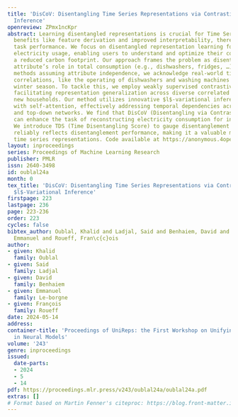 ```yaml
---
title: 'DisCoV: Disentangling Time Series Representations via Contrastive based $l$-Variational
  Inference'
openreview: ZPmx1ncKpr
abstract: Learning disentangled representations is crucial for Time Series, offering
  benefits like feature derivation and improved interpretability, thereby enhancing
  task performance. We focus on disentangled representation learning for home appliance
  electricity usage, enabling users to understand and optimize their consumption for
  a reduced carbon footprint. Our approach frames the problem as disentangling each
  attribute’s role in total consumption (e.g., dishwashers, fridges, …). Unlike existing
  methods assuming attribute independence, we acknowledge real-world time series attribute
  correlations, like the operating of dishwashers and washing machines during the
  winter season. To tackle this, we employ weakly supervised contrastive disentanglement,
  facilitating representation generalization across diverse correlated scenarios and
  new households. Our method utilizes innovative $l$-variational inference layers
  with self-attention, effectively addressing temporal dependencies across bottom-up
  and top-down networks. We find that DisCoV (Disentangling via Contrastive $l$-Variational)
  can enhance the task of reconstructing electricity consumption for individual appliances.
  We introduce TDS (Time Disentangling Score) to gauge disentanglement quality. TDS
  reliably reflects disentanglement performance, making it a valuable metric for evaluating
  time series representations. Code available at https://anonymous.4open.science/r/DisCo.
layout: inproceedings
series: Proceedings of Machine Learning Research
publisher: PMLR
issn: 2640-3498
id: oublal24a
month: 0
tex_title: 'DisCoV: Disentangling Time Series Representations via Contrastive based
  $l$-Variational Inference'
firstpage: 223
lastpage: 236
page: 223-236
order: 223
cycles: false
bibtex_author: Oublal, Khalid and Ladjal, Said and Benhaiem, David and Le-borgne,
  Emmanuel and Roueff, Fran\c{c}ois
author:
- given: Khalid
  family: Oublal
- given: Said
  family: Ladjal
- given: David
  family: Benhaiem
- given: Emmanuel
  family: Le-borgne
- given: François
  family: Roueff
date: 2024-05-14
address:
container-title: 'Proceedings of UniReps: the First Workshop on Unifying Representations
  in Neural Models'
volume: '243'
genre: inproceedings
issued:
  date-parts:
  - 2024
  - 5
  - 14
pdf: https://proceedings.mlr.press/v243/oublal24a/oublal24a.pdf
extras: []
# Format based on Martin Fenner's citeproc: https://blog.front-matter.io/posts/citeproc-yaml-for-bibliographies/
---
```

